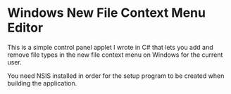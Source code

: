 Windows New File Context Menu Editor
===

This is a simple control panel applet I wrote in C# that lets you add and remove
file types in the new file context menu on Windows for the current user.

You need NSIS installed in order for the setup program to be created when building the application.